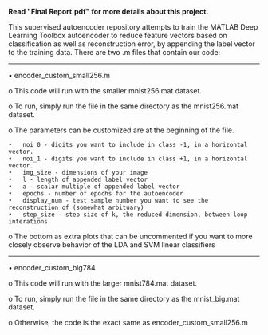 **Read "Final Report.pdf" for more details about this project.**


This supervised autoencoder repository attempts to train the MATLAB Deep Learning Toolbox autoencoder to reduce feature vectors based on classification as well as reconstruction error, by appending the label vector to the training data. 
There are two .m files that contain our code: 
____________________________________________________________________________________________

•	encoder_custom_small256.m 

  o	This code will run with the smaller mnist256.mat dataset. 
  
  o	To run, simply run the file in the same directory as the mnist256.mat dataset.
  
  o	The parameters can be customized are at the beginning of the file. 
  
    •	noi_0 - digits you want to include in class -1, in a horizontal vector.
    •	noi_1 - digits you want to include in class +1, in a horizontal vector.
    •	img_size - dimensions of your image
    •	l - length of appended label vector
    •	a - scalar multiple of appended label vector
    •	epochs - number of epochs for the autoencoder
    •	display_num - test sample number you want to see the reconstruction of (somewhat arbituary)
    •	step_size - step size of k, the reduced dimension, between loop interations
    
o	The bottom as extra plots that can be uncommented if you want to more closely observe behavior of the LDA and SVM linear classifiers 
____________________________________

•	encoder_custom_big784

  o	This code will run with the larger mnist784.mat dataset. 
  
  o	To run, simply run the file in the same directory as the mnist_big.mat dataset.
  
  o	Otherwise, the code is the exact same as encoder_custom_small256.m 
